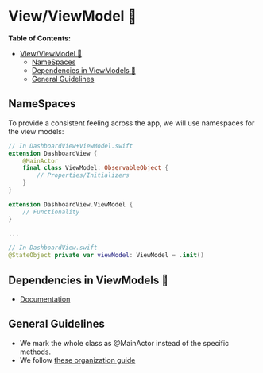 # View/ViewModel 🔗

**Table of Contents:**
- [View/ViewModel 🔗](#viewviewmodel-)
  - [NameSpaces](#namespaces)
  - [Dependencies in ViewModels 💉](#dependencies-in-viewmodels-)
  - [General Guidelines](#general-guidelines)

## NameSpaces

To provide a consistent feeling across the app, we will use namespaces for the view models:

```swift
// In DashboardView+ViewModel.swift
extension DashboardView {
    @MainActor
    final class ViewModel: ObservableObject {
        // Properties/Initializers
    }
}

extension DashboardView.ViewModel {
    // Functionality
}

...

// In DashboardView.swift
@StateObject private var viewModel: ViewModel = .init()
```

## Dependencies in ViewModels 💉

- [Documentation](https://mdb1.github.io/2023-02-03-enhancing-testability-without-protocols/)

## General Guidelines

- We mark the whole class as @MainActor instead of the specific methods.
- We follow [these organization guide](./OrganizationWithinAFile.md)